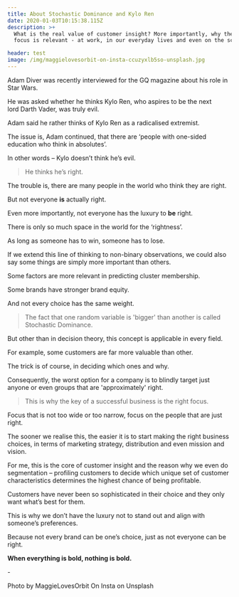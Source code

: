 ```yaml
---
title: About Stochastic Dominance and Kylo Ren
date: 2020-01-03T10:15:38.115Z
description: >+
  What is the real value of customer insight? More importantly, why the right
  focus is relevant - at work, in our everyday lives and even on the screen.

header: test
image: /img/maggielovesorbit-on-insta-ccuzyxlb5so-unsplash.jpg
---
```

Adam Diver was recently interviewed for the GQ magazine about his role in Star Wars.

He was asked whether he thinks Kylo Ren, who aspires to be the next lord Darth Vader, was truly evil.

Adam said he rather thinks of Kylo Ren as a radicalised extremist.

The issue is, Adam continued, that there are ‘people with one-sided education who think in absolutes’.

In other words – Kylo doesn’t think he’s evil.

> He thinks he’s right.

The trouble is, there are many people in the world who think they are right.

But not everyone **is** actually right.

Even more importantly, not everyone has the luxury to **be** right.

There is only so much space in the world for the ‘rightness’. 

As long as someone has to win, someone has to lose.

If we extend this line of thinking to non-binary observations, we could also say some things are simply more important than others.

Some factors are more relevant in predicting cluster membership.

Some brands have stronger brand equity.

And not every choice has the same weight.

> The fact that one random variable is 'bigger' than another is called Stochastic Dominance.

But other than in decision theory, this concept is applicable in every field.

For example, some customers are far more valuable than other.

The trick is of course, in deciding which ones and why.

Consequently, the worst option for a company is to blindly target just anyone or even groups that are 'approximately' right. 

> This is why the key of a successful business is the right focus.

Focus that is not too wide or too narrow, focus on the people that are just right.

The sooner we realise this, the easier it is to start making the right business choices, in terms of marketing strategy, distribution and even mission and vision.

For me, this is the core of customer insight and the reason why we even do segmentation – profiling customers to decide which unique set of customer characteristics determines the highest chance of being profitable.

Customers have never been so sophisticated in their choice and they only want what’s best for them.

This is why we don’t have the luxury not to stand out and align with someone’s preferences.

Because not every brand can be one’s choice, just as not everyone can be right.

**When everything is bold, nothing is bold.**

\-

Photo by MaggieLovesOrbit On Insta on Unsplash
